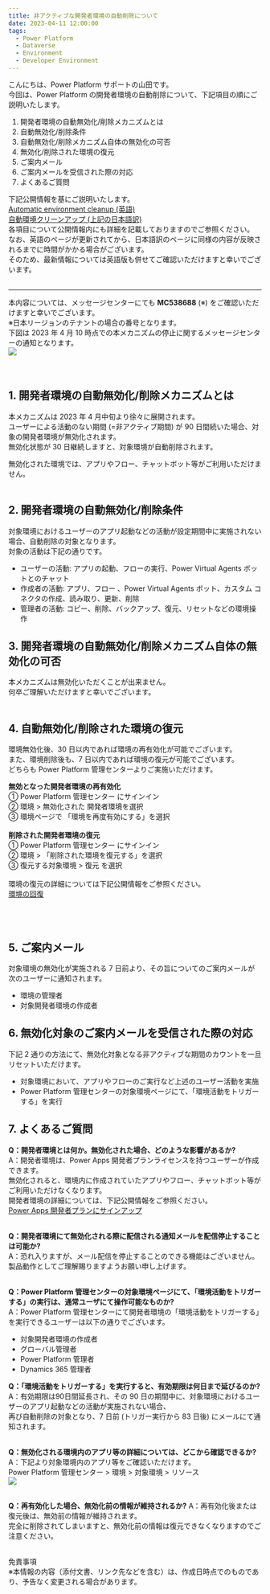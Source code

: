 ```yaml
---
title: 非アクティブな開発者環境の自動削除について
date: 2023-04-11 12:00:00
tags:
  - Power Platform
  - Dataverse
  - Environment
  - Developer Environment 
---
```


こんにちは、Power Platform サポートの山田です。<br>
今回は、Power Platform の開発者環境の自動削除について、下記項目の順にご説明いたします。  

1. 開発者環境の自動無効化/削除メカニズムとは  
2. 自動無効化/削除条件  
3. 自動無効化/削除メカニズム自体の無効化の可否  
4. 無効化/削除された環境の復元  
5. ご案内メール  
6. ご案内メールを受信された際の対応   
7. よくあるご質問  

下記公開情報を基にご説明いたします。   
[Automatic environment cleanup (英語)](https://learn.microsoft.com/en-us/power-platform/admin/automatic-environment-cleanup)   
[自動環境クリーンアップ (上記の日本語訳)](https://learn.microsoft.com/ja-jp/power-platform/admin/automatic-environment-cleanup)   
各項目について公開情報内にも詳細を記載しておりますのでご参照ください。<br>
なお、英語のページが更新されてから、日本語訳のページに同様の内容が反映されるまでに時間がかかる場合がございます。<br>
そのため、最新情報については英語版も併せてご確認いただけますと幸いでございます。
<br>
<br>
<!-- more -->  

--------------------------------------------------------------------------------------------------------------------------------
本内容については、メッセージセンターにても **MC538688** (※) をご確認いただけますと幸いでございます。<br>
※日本リージョンのテナントの場合の番号となります。<br>
下図は 2023 年 4 月 10 時点での本メカニズムの停止に関するメッセージセンターの通知となります。<br>
![](./Automatic-deletion-of-inactive-Developer-environments/MC538688%20.png)  
<br>
<br>

## 1. 開発者環境の自動無効化/削除メカニズムとは
本メカニズムは 2023 年 4 月中旬より徐々に展開されます。  
ユーザーによる活動のない期間 (=非アクティブ期間) が 90 日間続いた場合、対象の開発者環境が無効化されます。  
無効化状態が 30 日継続しますと、対象環境が自動削除されます。<br>

無効化された環境では、アプリやフロー、チャットボット等がご利用いただけません。<br>
<br>

## 2. 開発者環境の自動無効化/削除条件  
対象環境におけるユーザーのアプリ起動などの活動が設定期間中に実施されない場合、自動削除の対象となります。<br>
対象の活動は下記の通りです。

-  ユーザーの活動: アプリの起動、フローの実行、Power Virtual Agents ボットとのチャット
- 作成者の活動: アプリ、フロー 、Power Virtual Agents ボット、カスタム コネクタの作成、読み取り、更新、削除
- 管理者の活動: コピー、削除、バックアップ、復元、リセットなどの環境操作


## 3. 開発者環境の自動無効化/削除メカニズム自体の無効化の可否
本メカニズムは無効化いただくことが出来ません。<br>
何卒ご理解いただけますと幸いでございます。<br>
<br>

## 4. 自動無効化/削除された環境の復元
環境無効化後、30 日以内であれば環境の再有効化が可能でございます。<br>
また、環境削除後も、7 日以内であれば環境の復元が可能でございます。<br>
どちらも Power Platform 管理センターよりご実施いただけます。<br>

**無効となった開発者環境の再有効化**<br>
① Power Platform 管理センター にサインイン<br>
② 環境 > 無効化された 開発者環境を選択<br>
③ 環境ページで 「環境を再度有効にする」を選択<br>
<br>
**削除された開発者環境の復元**  
① Power Platform 管理センター にサインイン<br>
② 環境 > 「削除された環境を復元する」を選択<br>
③ 復元する対象環境 > 復元 を選択<br>
<br>
環境の復元の詳細については下記公開情報をご参照ください。<br>
[環境の回復](https://learn.microsoft.com/ja-jp/power-platform/admin/recover-environment)
<br><br>

 　　  
## 5. ご案内メール
対象環境の無効化が実施される 7 日前より、その旨についてのご案内メールが次のユーザーに通知されます。<br>

- 環境の管理者
- 対象開発者環境の作成者


## 6. 無効化対象のご案内メールを受信された際の対応
下記 2 通りの方法にて、無効化対象となる非アクティブな期間のカウントを一旦リセットいただけます。<br>

- 対象環境において、アプリやフローのご実行など上述のユーザー活動を実施
- Power Platform 管理センターの対象環境ページにて、「環境活動をトリガーする」を実行


## 7. よくあるご質問
**Q：開発者環境とは何か。無効化された場合、どのような影響があるか?**  
A：開発者環境は、Power Apps 開発者プランライセンスを持つユーザーが作成できます。<br>
無効化されると、環境内に作成されていたアプリやフロー、チャットボット等がご利用いただけなくなります。<br>
開発者環境の詳細については、下記公開情報をご参照ください。<br>
[Power Apps 開発者プランにサインアップ](https://learn.microsoft.com/ja-jp/power-apps/maker/developer-plan)
<br><br>

**Q：開発者環境にて無効化される際に配信される通知メールを配信停止することは可能か?**  
A：恐れ入りますが、メール配信を停止することのできる機能はございません。<br>
製品動作としてご理解賜りますようお願い申し上げます。<br>
<br>

**Q：Power Platform 管理センターの対象環境ページにて、「環境活動をトリガーする」の実行は、通常ユーザにて操作可能なものか?**  
A：Power Platform 管理センターにて開発者環境の「環境活動をトリガーする」を実行できるユーザーは以下の通りでございます。<br>

- 対象開発者環境の作成者
- グローバル管理者
- Power Platform 管理者
- Dynamics 365 管理者

**Q：「環境活動をトリガーする」を実行すると、有効期限は何日まで延びるのか?**
A：有効期限は90日間延長され、その 90 日の期間中に、対象環境におけるユーザーのアプリ起動などの活動が実施されない場合、<br>
再び自動削除の対象となり、7 日前 (トリガー実行から 83 日後) にメールにて通知されます。<br>
<br>

**Q：無効化される環境内のアプリ等の詳細については、どこから確認できるか?**
A：下記より対象環境内のアプリ等をご確認いただけます。<br>
Power Platform 管理センター > 環境 > 対象環境 > リソース<br>
![](./Automatic-deletion-of-inactive-Developer-environments/ppac-resource.png)<br>
<br>
         
**Q：再有効化した場合、無効化前の情報が維持されるか?**
A：再有効化後または復元後は、無効前の情報が維持されます。<br>
完全に削除されてしまいますと、無効化前の情報は復元できなくなりますのでご注意ください。<br> 
<br>

免責事項<br>
※本情報の内容（添付文書、リンク先などを含む）は、作成日時点でのものであり、予告なく変更される場合があります。<br>
